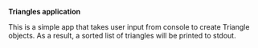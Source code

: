 **Triangles application**

This is a simple app that takes user input from console to create Triangle objects.
As a result, a sorted list of triangles will be printed to stdout.

